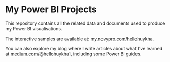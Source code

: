 # My Power BI Projects

This repository contains all the related data and documents used to produce my Power BI visualisations. 

The interactive samples are available at: [my.novypro.com/hellohuykha](my.novypro.com/hellohuykha).

You can also explore my blog where I write articles about what I've learned at [medium.com/@hellohuykha](https://medium.com/@hellohuykha)], including some Power BI guides.
